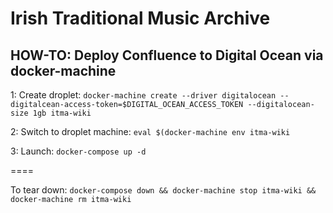 # Irish Traditional Music Archive

## HOW-TO: Deploy Confluence to Digital Ocean via docker-machine

1: Create droplet: `docker-machine create --driver digitalocean --digitalcean-access-token=$DIGITAL_OCEAN_ACCESS_TOKEN --digitalocean-size 1gb itma-wiki`

2: Switch to droplet machine: `eval $(docker-machine env itma-wiki`

3: Launch: `docker-compose up -d`

====

To tear down: `docker-compose down && docker-machine stop itma-wiki && docker-machine rm itma-wiki`

